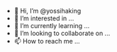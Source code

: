 - 👋 Hi, I’m @yossihaking
- 👀 I’m interested in ...
- 🌱 I’m currently learning ...
- 💞️ I’m looking to collaborate on ...
- 📫 How to reach me ...

<!---
yossihaking/yossihaking is a ✨ special ✨ repository because its `README.md` (this file) appears on your GitHub profile.
You can click the Preview link to take a look at your changes.
--->
